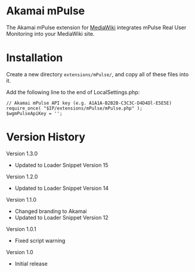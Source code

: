 # Akamai mPulse

The Akamai mPulse extension for [MediaWiki](http://www.mediawiki.org) integrates
mPulse Real User Monitoring into your MediaWiki site.

# Installation

Create a new directory `extensions/mPulse/`, and copy all of these files into it.

Add the following line to the end of LocalSettings.php:

    // Akamai mPulse API key (e.g. A1A1A-B2B2B-C3C3C-D4D4Dl-E5E5E)
    require_once( "$IP/extensions/mPulse/mPulse.php" );
    $wgmPulseApiKey = '';

# Version History

Version 1.3.0

* Updated to Loader Snippet Version 15

Version 1.2.0

* Updated to Loader Snippet Version 14

Version 1.1.0

* Changed branding to Akamai
* Updated to Loader Snippet Version 12

Version 1.0.1

* Fixed script warning

Version 1.0

* Initial release
